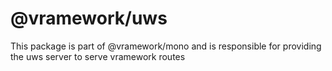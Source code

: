 # @vramework/uws

This package is part of @vramework/mono and is responsible for providing the uws server to serve vramework routes
